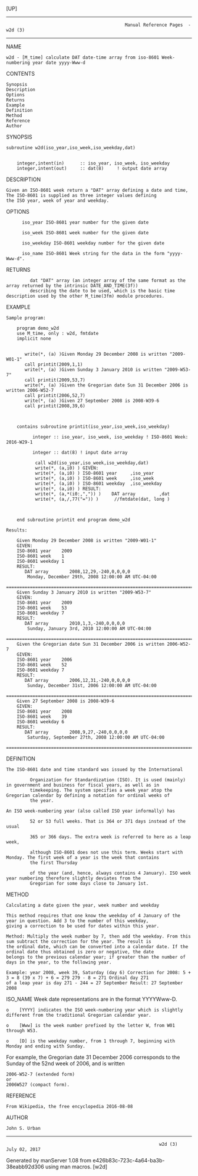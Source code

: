 [UP]

-----------------------------------------------------------------------------------------------------------------------------------
                                                 Manual Reference Pages  - w2d (3)
-----------------------------------------------------------------------------------------------------------------------------------
                                                                 
NAME

    w2d - [M_time] calculate DAT date-time array from iso-8601 Week-numbering year date yyyy-Www-d

CONTENTS

    Synopsis
    Description
    Options
    Returns
    Example
    Definition
    Method
    Reference
    Author

SYNOPSIS

    subroutine w2d(iso_year,iso_week,iso_weekday,dat)


        integer,intent(in)      :: iso_year, iso_week, iso_weekday
        integer,intent(out)     :: dat(8)     ! output date array



DESCRIPTION

    Given an ISO-8601 week return a "DAT" array defining a date and time, The ISO-8601 is supplied as three integer values defining
    the ISO year, week of year and weekday.

OPTIONS

          iso_year ISO-8601 year number for the given date

          iso_week ISO-8601 week number for the given date

          iso_weekday ISO-8601 weekday number for the given date

          iso_name ISO-8601 Week string for the data in the form "yyyy-Www-d".

RETURNS

             dat "DAT" array (an integer array of the same format as the array returned by the intrinsic DATE_AND_TIME(3f))
             describing the date to be used, which is the basic time description used by the other M_time(3fm) module procedures.

EXAMPLE

    Sample program:

        program demo_w2d
        use M_time, only : w2d, fmtdate
        implicit none


           write(*, (a) )Given Monday 29 December 2008 is written "2009-W01-1" 
           call printit(2009,1,1)
           write(*, (a) )Given Sunday 3 January 2010 is written "2009-W53-7" 
           call printit(2009,53,7)
           write(*, (a) )Given the Gregorian date Sun 31 December 2006 is written 2006-W52-7 
           call printit(2006,52,7)
           write(*, (a) )Given 27 September 2008 is 2008-W39-6 
           call printit(2008,39,6)



        contains subroutine printit(iso_year,iso_week,iso_weekday)

              integer :: iso_year, iso_week, iso_weekday ! ISO-8601 Week: 2016-W29-1

              integer :: dat(8) ! input date array

               call w2d(iso_year,iso_week,iso_weekday,dat)
               write(*, (a,i0) ) GIVEN:            
               write(*, (a,i0) ) ISO-8601 year     ,iso_year
               write(*, (a,i0) ) ISO-8601 week     ,iso_week
               write(*, (a,i0) ) ISO-8601 weekday  ,iso_weekday
               write(*, (a,i0) ) RESULT:           
               write(*, (a,*(i0:,",")) )    DAT array         ,dat
               write(*, (a,/,77("=")) )      //fmtdate(dat, long )



        end subroutine printit end program demo_w2d

    Results:

        Given Monday 29 December 2008 is written "2009-W01-1"
        GIVEN:
        ISO-8601 year    2009
        ISO-8601 week    1
        ISO-8601 weekday 1
        RESULT:
           DAT array        2008,12,29,-240,0,0,0,0
            Monday, December 29th, 2008 12:00:00 AM UTC-04:00
        =============================================================================
        Given Sunday 3 January 2010 is written "2009-W53-7"
        GIVEN:
        ISO-8601 year    2009
        ISO-8601 week    53
        ISO-8601 weekday 7
        RESULT:
           DAT array        2010,1,3,-240,0,0,0,0
            Sunday, January 3rd, 2010 12:00:00 AM UTC-04:00
        =============================================================================
        Given the Gregorian date Sun 31 December 2006 is written 2006-W52-7
        GIVEN:
        ISO-8601 year    2006
        ISO-8601 week    52
        ISO-8601 weekday 7
        RESULT:
           DAT array        2006,12,31,-240,0,0,0,0
            Sunday, December 31st, 2006 12:00:00 AM UTC-04:00
        =============================================================================
        Given 27 September 2008 is 2008-W39-6
        GIVEN:
        ISO-8601 year    2008
        ISO-8601 week    39
        ISO-8601 weekday 6
        RESULT:
           DAT array        2008,9,27,-240,0,0,0,0
            Saturday, September 27th, 2008 12:00:00 AM UTC-04:00
        =============================================================================



DEFINITION

    The ISO-8601 date and time standard was issued by the International

             Organization for Standardization (ISO). It is used (mainly) in government and business for fiscal years, as well as in
             timekeeping. The system specifies a week year atop the Gregorian calendar by defining a notation for ordinal weeks of
             the year.

    An ISO week-numbering year (also called ISO year informally) has

             52 or 53 full weeks. That is 364 or 371 days instead of the usual

             365 or 366 days. The extra week is referred to here as a leap week,

             although ISO-8601 does not use this term. Weeks start with Monday. The first week of a year is the week that contains
             the first Thursday

             of the year (and, hence, always contains 4 January). ISO week year numbering therefore slightly deviates from the
             Gregorian for some days close to January 1st.

METHOD

    Calculating a date given the year, week number and weekday

    This method requires that one know the weekday of 4 January of the year in question. Add 3 to the number of this weekday,
    giving a correction to be used for dates within this year.

    Method: Multiply the week number by 7, then add the weekday. From this sum subtract the correction for the year. The result is
    the ordinal date, which can be converted into a calendar date. If the ordinal date thus obtained is zero or negative, the date
    belongs to the previous calendar year; if greater than the number of days in the year, to the following year.

    Example: year 2008, week 39, Saturday (day 6) Correction for 2008: 5 + 3 = 8 (39 x 7) + 6 = 279 279 - 8 = 271 Ordinal day 271
    of a leap year is day 271 - 244 = 27 September Result: 27 September 2008

ISO_NAME Week date representations are in the format YYYYWww-D.

    o    [YYYY] indicates the ISO week-numbering year which is slightly different from the traditional Gregorian calendar year.

    o    [Www] is the week number prefixed by the letter W, from W01 through W53.

    o    [D] is the weekday number, from 1 through 7, beginning with Monday and ending with Sunday.

For example, the Gregorian date 31 December 2006 corresponds to the Sunday of the 52nd week of 2006, and is written

    2006-W52-7 (extended form)
    or
    2006W527 (compact form).



REFERENCE

    From Wikipedia, the free encyclopedia 2016-08-08

AUTHOR

    John S. Urban

-----------------------------------------------------------------------------------------------------------------------------------

                                                              w2d (3)                                                 July 02, 2017

Generated by manServer 1.08 from e426b83c-723c-4a64-ba3b-38eabb92d306 using man macros.
                                                               [w2d]
